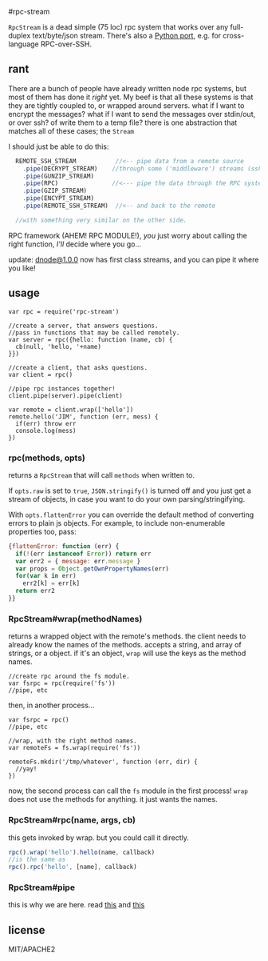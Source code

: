 #rpc-stream

`RpcStream` is a dead simple (75 loc) rpc system that works over any full-duplex text/byte/json stream.
There's also a [Python port](https://github.com/riga/rpyc-stream), e.g. for cross-language RPC-over-SSH.

## rant


There are a bunch of people have already written node rpc systems, but most of them has done it _right_ yet.
My beef is that all these systems is that they are tightly coupled to, or wrapped around servers. what if I want to encrypt the messages? what if I want to send the messages over stdin/out, or over ssh? of write them to a temp file? there is one abstraction that matches all of these cases; the `Stream`

I should just be able to do this:

``` js
  REMOTE_SSH_STREAM           //<-- pipe data from a remote source
    .pipe(DECRYPT_STREAM)    //through some ('middleware') streams (ssh already encrypts, but I'm paranoid)
    .pipe(GUNZIP_STREAM)
    .pipe(RPC)               //<--- pipe the data through the RPC system.
    .pipe(GZIP_STREAM)
    .pipe(ENCYPT_STREAM)
    .pipe(REMOTE_SSH_STREAM)  //<-- and back to the remote

  //with something very similar on the other side.
```
RPC framework (AHEM! RPC MODULE!), _you_ just worry about calling the right function, _I'll_ decide where you go...

update: [dnode@1.0.0](https://github.com/substack/dnode) now has first class streams, and you can pipe it where you like! 

## usage

```
var rpc = require('rpc-stream')

//create a server, that answers questions.
//pass in functions that may be called remotely.
var server = rpc({hello: function (name, cb) {
  cb(null, 'hello, '+name)
}})

//create a client, that asks questions.
var client = rpc()

//pipe rpc instances together!
client.pipe(server).pipe(client)

var remote = client.wrap(['hello'])
remote.hello('JIM', function (err, mess) {
  if(err) throw err
  console.log(mess)
})
```

### rpc(methods, opts)

returns a `RpcStream` that will call `methods` when written to.

If `opts.raw` is set to `true`, `JSON.stringify()` is turned off and you just
get a stream of objects, in case you want to do your own parsing/stringifying.

With `opts.flattenError` you can override the default method of converting
errors to plain js objects. For example, to include non-enumerable properties
too, pass:

```js
{flattenError: function (err) {
  if(!(err instanceof Error)) return err
  var err2 = { message: err.message }
  var props = Object.getOwnPropertyNames(err)
  for(var k in err)
    err2[k] = err[k]
  return err2
}}
```

### RpcStream\#wrap(methodNames)

returns a wrapped object with the remote's methods.
the client needs to already know the names of the methods.
accepts a string, and array of strings, or a object.
if it's an object, `wrap` will use the keys as the method names. 

```
//create rpc around the fs module.
var fsrpc = rpc(require('fs'))
//pipe, etc
```

then, in another process...

```
var fsrpc = rpc()
//pipe, etc

//wrap, with the right method names.
var remoteFs = fs.wrap(require('fs'))

remoteFs.mkdir('/tmp/whatever', function (err, dir) {
  //yay!  
})

```

now, the second process can call the `fs` module in the first process!
`wrap` does not use the methods for anything. it just wants the names.

### RpcStream#rpc(name, args, cb)

this gets invoked by wrap. but you could call it directly.

``` js
rpc().wrap('hello').hello(name, callback)
//is the same as
rpc().rpc('hello', [name], callback)
```

### RpcStream#pipe

this is why we are here. read [this](http://nodejs.org/api/stream.html#stream_stream_pipe_destination_options) and [this](https://github.com/joyent/node/blob/master/lib/stream.js)


## license

MIT/APACHE2
